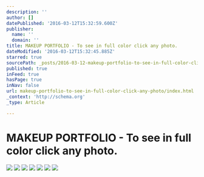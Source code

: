 ```yaml
---
description: ''
author: []
datePublished: '2016-03-12T15:32:59.600Z'
publisher:
  name: ''
  domain: ''
title: MAKEUP PORTFOLIO - To see in full color click any photo.
dateModified: '2016-03-12T15:32:45.885Z'
starred: true
sourcePath: _posts/2016-03-12-makeup-portfolio-to-see-in-full-color-click-any-photo.md
published: true
inFeed: true
hasPage: true
inNav: false
url: makeup-portfolio-to-see-in-full-color-click-any-photo/index.html
_context: 'http://schema.org'
_type: Article

---
```

# MAKEUP PORTFOLIO - To see in full color click any photo.
![](https://the-grid-user-content.s3-us-west-2.amazonaws.com/86956280-e3e0-4879-9d4b-6193bf18240a.png)
![](https://the-grid-user-content.s3-us-west-2.amazonaws.com/b060319c-0ab6-409e-ae4a-029ed9daf327.png)
![](https://the-grid-user-content.s3-us-west-2.amazonaws.com/ae90cca3-61e0-4402-b698-4f9caf03c77e.png)
![](https://the-grid-user-content.s3-us-west-2.amazonaws.com/5893450d-183b-478b-907a-fd8345c49bf6.png)
![](https://the-grid-user-content.s3-us-west-2.amazonaws.com/7dba23f3-2294-44ae-b977-b64c2150a5f2.png)
![](https://the-grid-user-content.s3-us-west-2.amazonaws.com/18f02c10-60df-48d6-baeb-ddae6253c6e9.png)
![](https://the-grid-user-content.s3-us-west-2.amazonaws.com/b17191ad-e9ab-4f26-a9d7-e2c212034142.png)